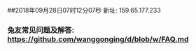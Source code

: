 ##2018年09月28日07时12分07秒 新址: 159.65.177.233
### 兔友常见问题及解答: https://github.com/wanggonging/d/blob/w/FAQ.md
